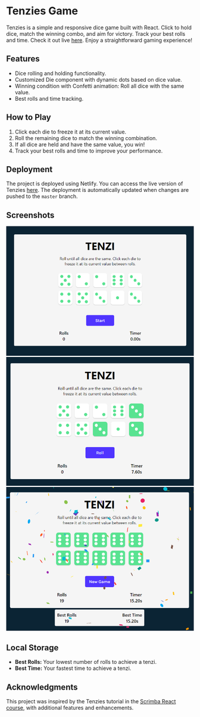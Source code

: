 # Tenzies Game

Tenzies is a simple and responsive dice game built with React. Click to hold dice, match the winning combo, and aim for victory. Track your best rolls and time. Check it out live [here](https://tenzii-game.netlify.app/). Enjoy a straightforward gaming experience!

## Features

- Dice rolling and holding functionality.
- Customized Die component with dynamic dots based on dice value.
- Winning condition with Confetti animation: Roll all dice with the same value.
- Best rolls and time tracking.

## How to Play

1. Click each die to freeze it at its current value.
2. Roll the remaining dice to match the winning combination.
3. If all dice are held and have the same value, you win!
4. Track your best rolls and time to improve your performance.

## Deployment

The project is deployed using Netlify. You can access the live version of Tenzies [here](https://tenzii-game.netlify.app/). The deployment is automatically updated when changes are pushed to the `master` branch.

## Screenshots

![Screenshot 1 Start](images/Screenshot-1.png)
![Screenshot 2 Mid game](images/Screenshot-2.png)
![Screenshot 2 Winning](images/Screenshot-3.png)

## Local Storage

- **Best Rolls:** Your lowest number of rolls to achieve a tenzi.
- **Best Time:** Your fastest time to achieve a tenzi.

## Acknowledgments

This project was inspired by the Tenzies tutorial in the [Scrimba React course](https://scrimba.com/learn/learnreact), with additional features and enhancements.
